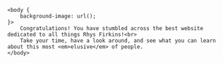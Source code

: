 <html>
    <head>
        <title>
            The Amazing Web Home Of Rhys Firkins
        </title>
    </head>
    
    <body {
        background-image: url();
    }>
        Congratulations! You have stumbled across the best website dedicated to all things Rhys Firkins!<br>
        Take your time, have a look around, and see what you can learn about this most <em>elusive</em> of people.
    </body>

</html>

